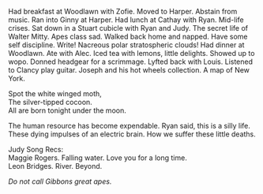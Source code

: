 Had breakfast at Woodlawn with Zofie. Moved to Harper. Abstain from music. Ran into Ginny at Harper. Had lunch at Cathay with Ryan. Mid-life crises. Sat down in a Stuart cubicle with Ryan and Judy. The secret life of Walter Mitty. Apes class sad. Walked back home and napped. Have some self discipline. Write\! Nacreous polar stratospheric clouds\! Had dinner at Woodlawn. Ate with Alec. Iced tea with lemons, little delights. Showed up to wopo. Donned headgear for a scrimmage. Lyfted back with Louis. Listened to Clancy play guitar. Joseph and his hot wheels collection. A map of New York.

Spot the white winged moth,  
The silver-tipped cocoon.   
All are born tonight under the moon.

The human resource has become expendable. Ryan said, this is a silly life.   
These dying impulses of an electric brain. How we suffer these little deaths. 

Judy Song Recs:  
Maggie Rogers. Falling water. Love you for a long time.  
Leon Bridges. River. Beyond. 

*Do not call Gibbons great apes.*